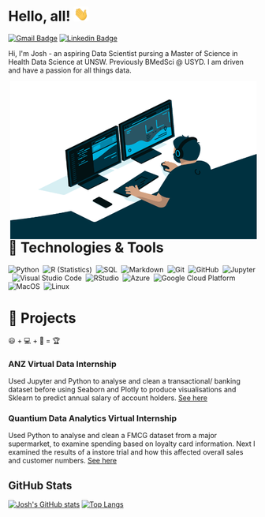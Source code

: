 # Hello, all! <img src="https://raw.githubusercontent.com/JoshyB14/JoshyB14/master/wave.gif" width="30px">
[![Gmail Badge](https://img.shields.io/badge/-jbryden14@gmail.com-c14438?style=for-the-badge&logo=Gmail&logoColor=white&link=mailto:jbryden14@gmail.com)](mailto:jbryden14@gmail.com) 
[![Linkedin Badge](https://img.shields.io/badge/-joshbryden14-0072b1?style=for-the-badge&logo=Linkedin&logoColor=white&link=https://www.linkedin.com/in/joshbryden14/)](https://www.linkedin.com/in/josh-bryden14/) <p align='left'>Hi, I'm Josh - an aspiring Data Scientist pursing a Master of Science in Health Data Science at UNSW. Previously BMedSci @ USYD. I am driven and have a passion for all things data.
  
<img align="right" alt="GIF" src="https://github.com/JoshyB14/JoshyB14/blob/main/code.gif?raw=true" width="500" height="320" />

# 🔧 Technologies & Tools

![Python](https://img.shields.io/badge/-Python-05122A?style=for-the-badge&logo=python)&nbsp;
![R (Statistics)](https://img.shields.io/badge/-R-05122A?style=for-the-badge&logo=R&logoColor=276DC3)&nbsp;
![SQL](https://img.shields.io/badge/-SQL-05122A?style=for-the-badge&logo=sql)&nbsp;
![Markdown](https://img.shields.io/badge/-Markdown-05122A?style=for-the-badge&logo=markdown)&nbsp;
![Git](https://img.shields.io/badge/-Git-05122A?style=for-the-badge&logo=git)&nbsp;
![GitHub](https://img.shields.io/badge/-GitHub-05122A?style=for-the-badge&logo=github)&nbsp;
![Jupyter](https://img.shields.io/badge/-Jupyter-05122A?style=for-the-badge&logo=jupyter)&nbsp;
![Visual Studio Code](https://img.shields.io/badge/-Visual%20Studio%20Code-05122A?style=for-the-badge&logo=visual-studio-code&logoColor=007ACC)&nbsp;
![RStudio](https://img.shields.io/badge/-RStudio-05122A?style=for-the-badge&logo=rstudio)&nbsp;
![Azure](https://img.shields.io/badge/-Azure-05122A?style=for-the-badge&logo=azure)&nbsp;
![Google Cloud Platform](https://img.shields.io/badge/-Google_Cloud_Platform-05122A?style=for-the-badge&logo=gcp)&nbsp;
![MacOS](https://img.shields.io/badge/-MacOS-05122A?style=for-the-badge&logo=apple)&nbsp;
![Linux](https://img.shields.io/badge/-Linux-05122A?style=for-the-badge&logo=linux&logoColor=white)


# 🚧 Projects
  😃 + 💻 + 🧠 = 🏆
### ANZ Virtual Data Internship
Used Jupyter and Python to analyse and clean a transactional/ banking  dataset before using Seaborn and Plotly to produce visualisations and Sklearn to predict annual salary of account holders. [See here](https://github.com/JoshyB14/ANZ_Data_Virtual_Internship)

### Quantium Data Analytics Virtual Internship
Used Python to analyse and clean a FMCG dataset from a major supermarket, to examine spending based on loyalty card information. Next I examined the results of a instore trial and how this affected overall sales and customer numbers. [See here](https://github.com/JoshyB14/Quantium_Data_Analytics_Virtual_Internship)

## GitHub Stats

[![Josh's GitHub stats](https://github-readme-stats.vercel.app/api?username=JoshyB14&show_icons=true&count_private=true?&theme=tokyonight)](https://github.com/anuraghazra/github-readme-stats)
[![Top Langs](https://github-readme-stats.vercel.app/api/top-langs/?username=JoshyB14&layout=compact&show_icons=true&count_private=true?&theme=tokyonight)](https://github.com/anuraghazra/github-readme-stats)
